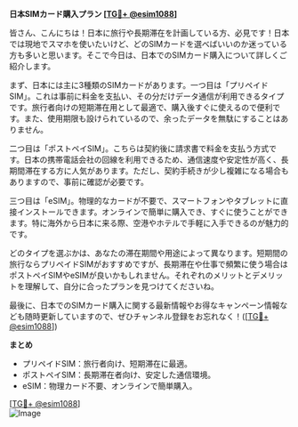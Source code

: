 **日本SIMカード購入プラン [[TG💪+ @esim1088](https://t.me/s/esim1088)]**

皆さん、こんにちは！日本に旅行や長期滞在を計画している方、必見です！日本では現地でスマホを使いたいけど、どのSIMカードを選べばいいのか迷っている方も多いと思います。そこで今日は、日本でのSIMカード購入について詳しくご紹介します。

まず、日本には主に3種類のSIMカードがあります。一つ目は「プリペイドSIM」。これは事前に料金を支払い、その分だけデータ通信が利用できるタイプです。旅行者向けの短期滞在用として最適で、購入後すぐに使えるので便利です。また、使用期限も設けられているので、余ったデータを無駄にすることはありません。

二つ目は「ポストペイSIM」。こちらは契約後に請求書で料金を支払う方式です。日本の携帯電話会社の回線を利用できるため、通信速度や安定性が高く、長期間滞在する方に人気があります。ただし、契約手続きが少し複雑になる場合もありますので、事前に確認が必要です。

三つ目は「eSIM」。物理的なカードが不要で、スマートフォンやタブレットに直接インストールできます。オンラインで簡単に購入でき、すぐに使うことができます。特に海外から日本に来る際、空港やホテルで手軽に入手できるのが魅力的です。

どのタイプを選ぶかは、あなたの滞在期間や用途によって異なります。短期間の旅行ならプリペイドSIMがおすすめですが、長期滞在や仕事で頻繁に使う場合はポストペイSIMやeSIMが良いかもしれません。それぞれのメリットとデメリットを理解して、自分に合ったプランを見つけてくださいね。

最後に、日本でのSIMカード購入に関する最新情報やお得なキャンペーン情報なども随時更新していますので、ぜひチャンネル登録をお忘れなく！([[TG💪+ @esim1088](https://t.me/s/esim1088)])

**まとめ**

- プリペイドSIM：旅行者向け、短期滞在に最適。
- ポストペイSIM：長期滞在者向け、安定した通信環境。
- eSIM：物理カード不要、オンラインで簡単購入。

[[TG💪+ @esim1088](https://t.me/s/esim1088)]  
![Image](https://i.postimg.cc/Y0z9fWf4/image.png)
